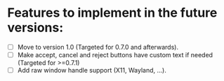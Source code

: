 # Features to implement in the future versions:
- [ ] Move to version 1.0 (Targeted for 0.7.0 and afterwards).
- [ ] Make accept, cancel and reject buttons have custom text if needed (Targeted for >=0.7.1)
- [ ] Add raw window handle support (X11, Wayland, ...).